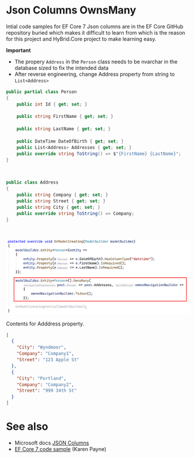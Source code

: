﻿# Json Columns OwnsMany

Intial code samples for EF Core 7 Json columns are in the EF Core GitHub repository buried which makes it difficult to learn from which is the reason for this project and HyBrid.Core project to make learning easy.

**Important**

- The propery `Address` in the `Person` class needs to be nvarchar in the database sized to fix the intended data
- After reverse engineering, change Address property from string to `List<Address>`

```csharp
public partial class Person
{
    public int Id { get; set; }

    public string FirstName { get; set; }

    public string LastName { get; set; }

    public DateTime DateOfBirth { get; set; }
    public List<Address> Addresses { get; set; }
    public override string ToString() => $"{FirstName} {LastName}";
}
```

</br>

```csharp
public class Address
{
    public string Company { get; set; }
    public string Street { get; set; }
    public string City { get; set; }
    public override string ToString() => Company;
}
```

</br>

![On Model Create](assets/OnModelCreate.png)

Contents for Adddress property.

```json
[
  {
    "City": "Wyndmoor",
    "Company": "Company1",
    "Street": "123 Apple St"
  },
  {
    "City": "Portland",
    "Company": "Company2",
    "Street": "999 34th St"
  }
]
```

# See also

- Microsoft docs [JSON Columns](https://devblogs.microsoft.com/dotnet/announcing-ef7-release-candidate-2/)
- [EF Core 7 code sample](https://github.com/karenpayneoregon/ef-core-7-samples) (Karen Payne)